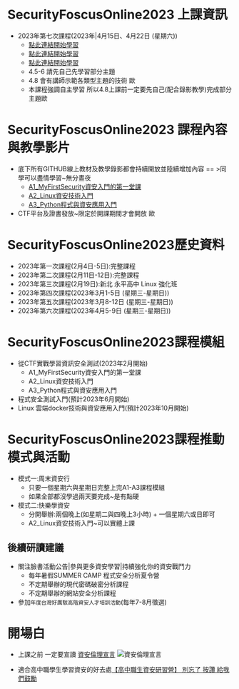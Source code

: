 # SecurityFoscusOnline2023 上課資訊
- 2023年第七次課程(2023年|4月15日、4月22日 (星期六)) 
  - [點此連結開始學習](https://github.com/MyFirstSecurity2020/20230308/blob/main/README.md)
  - [點此連結開始學習](https://github.com/MyFirstSecurity2020/20230308/blob/main/README.md)
  - [點此連結開始學習](https://github.com/MyFirstSecurity2020/20230308/blob/main/README.md)
  - 4.5-6 請先自己先學習部分主題
  - 4.8 會有講師示範各類型主題的技術 歐
  - 本課程強調自主學習 所以4.8上課前一定要先自己(配合錄影教學)完成部分主題歐

# SecurityFoscusOnline2023 課程內容與教學影片
- 底下所有GITHUB線上教材及教學錄影都會持續開放並陸續增加內容 == >同學可以盡情學習~無分晝夜
  - [A1_MyFirstSecurity資安入門的第一堂課](https://github.com/MyFirstSecurity2020/20230301)
  - [A2_Linux資安技術入門](https://github.com/MyFirstSecurity2020/20230302)
  - [A3_Python程式與資安應用入門](https://github.com/MyFirstSecurity2020/SF2023A3)
- CTF平台及證書發放~限定於開課期間才會開放 歐
  

# SecurityFoscusOnline2023歷史資料
- 2023年第一次課程(2月4日-5日):完整課程
- 2023年第二次課程(2月11日-12日):完整課程 
- 2023年第三次課程(2月19日):新北 永平高中 Linux 強化班
- 2023年第四次課程(2023年3月1-5日 (星期三-星期日)) 
- 2023年第五次課程(2023年3月8-12日 (星期三-星期日)) 
- 2023年第六次課程(2023年4月5-9日 (星期三-星期日)) 

# SecurityFoscusOnline2023課程模組
- 從CTF實戰學習資訊安全測試(2023年2月開始)
  - A1_MyFirstSecurity資安入門的第一堂課
  - A2_Linux資安技術入門
  - A3_Python程式與資安應用入門 
- 程式安全測試入門(預計2023年6月開始)
- Linux 雲端docker技術與資安應用入門(預計2023年10月開始)

# SecurityFoscusOnline2023課程推動模式與活動
- 模式一:周末資安行
  - 只要一個星期六與星期日完整上完A1-A3課程模組
  - 如果全部都沒學過兩天要完成~是有點硬
- 模式二:快樂學資安
  - 分開舉辦:兩個晚上(如星期二與四晚上3小時) + 一個星期六或日即可
  - A2_Linux資安技術入門~可以實體上課 

## 後續研讀建議
- 關注臉書活動公告|參與更多資安學習|持續強化你的資安戰鬥力
  - 每年暑假SUMMER CAMP 程式安全分析夏令營
  - 不定期舉辦的現代密碼破密分析課程 
  - 不定期舉辦的網站安全分析課程
- 參加`年度台灣好厲駭高階資安人才培訓活動`(每年7-8月徵選)

# 開場白
- 上課之前 一定要宣讀 [資安倫理宣言](資安宣言.gif)
![資安倫理宣言](資安宣言.gif)

- 適合高中職學生學習資安的好去處[【高中職生資安研習營】 別忘了 按讚 給我們鼓勵](https://zh-tw.facebook.com/pages/category/Community/高中職生資安研習營-455550404836569/)



